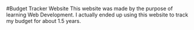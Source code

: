 #Budget Tracker Website
This website was made by the purpose of learning Web Development. I actually ended up using this website to track my budget for about 1.5 years.
